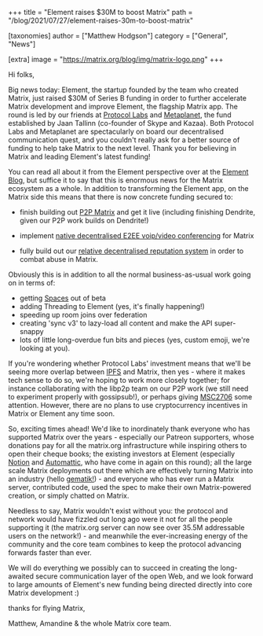 +++
title = "Element raises $30M to boost Matrix"
path = "/blog/2021/07/27/element-raises-30m-to-boost-matrix"

[taxonomies]
author = ["Matthew Hodgson"]
category = ["General", "News"]

[extra]
image = "https://matrix.org/blog/img/matrix-logo.png"
+++

Hi folks,

Big news today: Element, the startup founded by the team who created Matrix,
just raised $30M of Series B funding in order to further accelerate Matrix
development and improve Element, the flagship Matrix app. The round is led by
our friends at [Protocol Labs](https://protocol.ai) and [Metaplanet](https://metaplanet.com),
the fund established by Jaan Tallinn (co-founder of
Skype and Kazaa).  Both Protocol Labs and Metaplanet are spectacularly on
board our decentralised communication quest, and you couldn't really ask for
a better source of funding to help take Matrix to the next level.  Thank you
for believing in Matrix and leading Element's latest funding!

You can read all about it from the Element perspective over at the
[Element Blog](https://element.io/blog/element-raises-30m-as-matrix-explodes),
but suffice it to say that this is enormous news for the Matrix ecosystem as a
whole.  In addition to transforming the Element app, on the Matrix side this
means that there is now concrete funding secured to:

* finish building out [P2P Matrix](https://matrix.org/blog/2021/05/06/introducing-the-pinecone-overlay-network)
   and get it live (including finishing Dendrite, given our P2P work builds on Dendrite!)

* implement [native decentralised E2EE voip/video conferencing](https://twitter.com/matrixdotorg/status/1419820122143961093) for Matrix

* fully build out our
   [relative decentralised reputation system](https://matrix.org/blog/2020/10/19/combating-abuse-in-matrix-without-backdoors)
   in order to combat abuse in Matrix.

Obviously this is in addition to all the normal business-as-usual work going
on in terms of:

* getting [Spaces](https://element.io/blog/spaces-the-next-frontier/) out of beta
* adding Threading to Element (yes, it's finally happening!)
* speeding up room joins over federation
* creating 'sync v3' to lazy-load all content and make the API super-snappy
* lots of little long-overdue fun bits and pieces (yes, custom emoji, we're looking at you).

If you're wondering whether Protocol Labs' investment means that we'll be
seeing more overlap between [IPFS](https://ipfs.io) and Matrix, then yes -
where it makes tech sense to do so, we're hoping to work more closely
together; for instance collaborating with the libp2p team on our P2P work
(we still need to experiment properly with gossipsub!), or perhaps giving
[MSC2706](https://github.com/matrix-org/matrix-doc/blob/travis/msc/ipfs/proposals/2706-IPFS.md)
some attention.  However, there are no plans to use cryptocurrency incentives
in Matrix or Element any time soon.

So, exciting times ahead!  We'd like to inordinately thank everyone who has
supported Matrix over the years - especially our Patreon supporters, whose
donations pay for all the matrix.org infrastructure while inspiring others to
open their cheque books; the existing investors at Element (especially [Notion](https://notion.vc)
and [Automattic](https://automattic.com), who have come in again on this round); all the large scale
Matrix deployments out there which are effectively turning Matrix into an
industry (hello [gematik!](https://matrix.org/blog/2021/07/21/germanys-national-healthcare-system-adopts-matrix)) -
and everyone who has ever run a Matrix server, contributed code, used the
spec to make their own Matrix-powered creation, or simply chatted on Matrix.

Needless to say, Matrix wouldn't exist without you: the protocol and network
would have fizzled out long ago were it not for all the people supporting it
(the matrix.org server can now see over 35.5M addressable users on the
network!) - and meanwhile the ever-increasing energy of the community and the
core team combines to keep the protocol advancing forwards faster than ever.

We will do everything we possibly can to succeed in creating the long-awaited
secure communication layer of the open Web, and we look forward to large
amounts of Element's new funding being directed directly into core Matrix
development :)

thanks for flying Matrix,

Matthew, Amandine & the whole Matrix core team.
